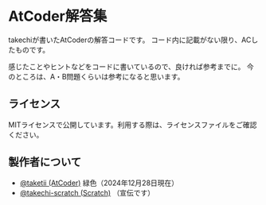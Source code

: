 # AtCoder解答集
takechiが書いたAtCoderの解答コードです。
コード内に記載がない限り、ACしたものです。

感じたことやヒントなどをコードに書いているので、良ければ参考までに。
今のところは、A・B問題くらいは参考になると思います。

## ライセンス
MITライセンスで公開しています。利用する際は、ライセンスファイルをご確認ください。

## 製作者について
- [@taketii (AtCoder)](https://atcoder.jp/users/taketii) 緑色（2024年12月28日現在）
- [@takechi-scratch (Scratch)](https://scratch.mit.edu/users/takechi-scratch/) （宣伝です）
